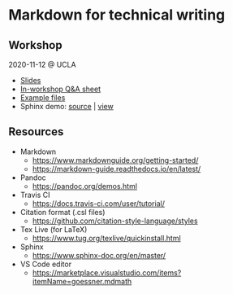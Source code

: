 # Markdown for technical writing

## Workshop

2020-11-12 @ UCLA

- [Slides](https://docs.google.com/presentation/d/1IPsBJVjfnYY4nXC3jZ_me35QJr2cbc2UNstlcKaqRm0/edit?usp=sharing)
- [In-workshop Q&A sheet](https://docs.google.com/document/d/1bxlj2Zi7N-ovx5_FwhdDA67kEcSHaGEIfGrRhLTnDdw/edit?usp=sharing)
- [Example files](examples/)
- Sphinx demo: [source](https://github.com/schuang/sphinx-tutorial/) |
  [view](https://schuang.github.io/sphinx-tutorial/)

## Resources

- Markdown
    - https://www.markdownguide.org/getting-started/
    - https://markdown-guide.readthedocs.io/en/latest/
- Pandoc
    - https://pandoc.org/demos.html
- Travis CI
    - https://docs.travis-ci.com/user/tutorial/
- Citation format (.csl files)
    - https://github.com/citation-style-language/styles
- Tex Live (for LaTeX)
    - https://www.tug.org/texlive/quickinstall.html
- Sphinx
    - https://www.sphinx-doc.org/en/master/
- VS Code editor
    - https://marketplace.visualstudio.com/items?itemName=goessner.mdmath
